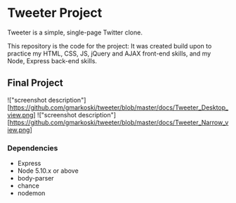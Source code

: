 # Tweeter Project

Tweeter is a simple, single-page Twitter clone.

This repository is the code for the project:  It was created build upon to practice my HTML, CSS, JS, jQuery and AJAX front-end skills, and my Node, Express back-end skills.

## Final Project

!["screenshot description"] [https://github.com/gmarkoski/tweeter/blob/master/docs/Tweeter_Desktop_view.png]
!["screenshot description"] [https://github.com/gmarkoski/tweeter/blob/master/docs/Tweeter_Narrow_view.png]


### Dependencies

- Express
- Node 5.10.x or above
- body-parser
- chance
- nodemon